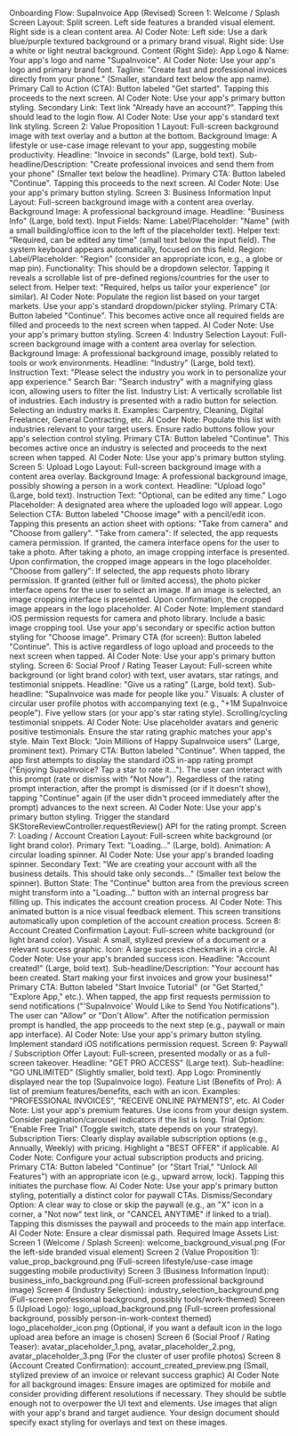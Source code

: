 Onboarding Flow: SupaInvoice App (Revised)
Screen 1: Welcome / Splash Screen
Layout: Split screen. Left side features a branded visual element. Right side is a clean content area.
AI Coder Note: Left side: Use a dark blue/purple textured background or a primary brand visual. Right side: Use a white or light neutral background.
Content (Right Side):
App Logo & Name: Your app's logo and name "SupaInvoice".
AI Coder Note: Use your app's logo and primary brand font.
Tagline: "Create fast and professional invoices directly from your phone." (Smaller, standard text below the app name).
Primary Call to Action (CTA): Button labeled "Get started". Tapping this proceeds to the next screen.
AI Coder Note: Use your app's primary button styling.
Secondary Link: Text link "Already have an account?". Tapping this should lead to the login flow.
AI Coder Note: Use your app's standard text link styling.
Screen 2: Value Proposition 1
Layout: Full-screen background image with text overlay and a button at the bottom.
Background Image: A lifestyle or use-case image relevant to your app, suggesting mobile productivity.
Headline: "Invoice in seconds" (Large, bold text).
Sub-headline/Description: "Create professional invoices and send them from your phone" (Smaller text below the headline).
Primary CTA: Button labeled "Continue". Tapping this proceeds to the next screen.
AI Coder Note: Use your app's primary button styling.
Screen 3: Business Information Input
Layout: Full-screen background image with a content area overlay.
Background Image: A professional background image.
Headline: "Business Info" (Large, bold text).
Input Fields:
Name:
Label/Placeholder: "Name" (with a small building/office icon to the left of the placeholder text).
Helper text: "Required, can be edited any time" (small text below the input field).
The system keyboard appears automatically, focused on this field.
Region:
Label/Placeholder: "Region" (consider an appropriate icon, e.g., a globe or map pin).
Functionality: This should be a dropdown selector. Tapping it reveals a scrollable list of pre-defined regions/countries for the user to select from.
Helper text: "Required, helps us tailor your experience" (or similar).
AI Coder Note: Populate the region list based on your target markets. Use your app's standard dropdown/picker styling.
Primary CTA: Button labeled "Continue". This becomes active once all required fields are filled and proceeds to the next screen when tapped.
AI Coder Note: Use your app's primary button styling.
Screen 4: Industry Selection
Layout: Full-screen background image with a content area overlay for selection.
Background Image: A professional background image, possibly related to tools or work environments.
Headline: "Industry" (Large, bold text).
Instruction Text: "Please select the industry you work in to personalize your app experience."
Search Bar: "Search industry" with a magnifying glass icon, allowing users to filter the list.
Industry List: A vertically scrollable list of industries. Each industry is presented with a radio button for selection. Selecting an industry marks it.
Examples: Carpentry, Cleaning, Digital Freelancer, General Contracting, etc.
AI Coder Note: Populate this list with industries relevant to your target users. Ensure radio buttons follow your app's selection control styling.
Primary CTA: Button labeled "Continue". This becomes active once an industry is selected and proceeds to the next screen when tapped.
AI Coder Note: Use your app's primary button styling.
Screen 5: Upload Logo
Layout: Full-screen background image with a content area overlay.
Background Image: A professional background image, possibly showing a person in a work context.
Headline: "Upload logo" (Large, bold text).
Instruction Text: "Optional, can be edited any time."
Logo Placeholder: A designated area where the uploaded logo will appear.
Logo Selection CTA: Button labeled "Choose image" with a pencil/edit icon.
Tapping this presents an action sheet with options: "Take from camera" and "Choose from gallery".
"Take from camera": If selected, the app requests camera permission. If granted, the camera interface opens for the user to take a photo. After taking a photo, an image cropping interface is presented. Upon confirmation, the cropped image appears in the logo placeholder.
"Choose from gallery": If selected, the app requests photo library permission. If granted (either full or limited access), the photo picker interface opens for the user to select an image. If an image is selected, an image cropping interface is presented. Upon confirmation, the cropped image appears in the logo placeholder.
AI Coder Note: Implement standard iOS permission requests for camera and photo library. Include a basic image cropping tool. Use your app's secondary or specific action button styling for "Choose image".
Primary CTA (for screen): Button labeled "Continue". This is active regardless of logo upload and proceeds to the next screen when tapped.
AI Coder Note: Use your app's primary button styling.
Screen 6: Social Proof / Rating Teaser
Layout: Full-screen white background (or light brand color) with text, user avatars, star ratings, and testimonial snippets.
Headline: "Give us a rating" (Large, bold text).
Sub-headline: "SupaInvoice was made for people like you."
Visuals:
A cluster of circular user profile photos with accompanying text (e.g., "+1M SupaInvoice people").
Five yellow stars (or your app's star rating style).
Scrolling/cycling testimonial snippets.
AI Coder Note: Use placeholder avatars and generic positive testimonials. Ensure the star rating graphic matches your app's style.
Main Text Block: "Join Millions of Happy SupaInvoice users" (Large, prominent text).
Primary CTA: Button labeled "Continue".
When tapped, the app first attempts to display the standard iOS in-app rating prompt ("Enjoying SupaInvoice? Tap a star to rate it..."). The user can interact with this prompt (rate or dismiss with "Not Now").
Regardless of the rating prompt interaction, after the prompt is dismissed (or if it doesn't show), tapping "Continue" again (if the user didn't proceed immediately after the prompt) advances to the next screen.
AI Coder Note: Use your app's primary button styling. Trigger the standard SKStoreReviewController.requestReview() API for the rating prompt.
Screen 7: Loading / Account Creation
Layout: Full-screen white background (or light brand color).
Primary Text: "Loading..." (Large, bold).
Animation: A circular loading spinner.
AI Coder Note: Use your app's branded loading spinner.
Secondary Text: "We are creating your account with all the business details. This should take only seconds..." (Smaller text below the spinner).
Button State: The "Continue" button area from the previous screen might transform into a "Loading..." button with an internal progress bar filling up. This indicates the account creation process.
AI Coder Note: This animated button is a nice visual feedback element.
This screen transitions automatically upon completion of the account creation process.
Screen 8: Account Created Confirmation
Layout: Full-screen white background (or light brand color).
Visual: A small, stylized preview of a document or a relevant success graphic.
Icon: A large success checkmark in a circle.
AI Coder Note: Use your app's branded success icon.
Headline: "Account created!" (Large, bold text).
Sub-headline/Description: "Your account has been created. Start making your first invoices and grow your business!"
Primary CTA: Button labeled "Start Invoice Tutorial" (or "Get Started," "Explore App," etc.).
When tapped, the app first requests permission to send notifications ("'SupaInvoice' Would Like to Send You Notifications"). The user can "Allow" or "Don't Allow".
After the notification permission prompt is handled, the app proceeds to the next step (e.g., paywall or main app interface).
AI Coder Note: Use your app's primary button styling. Implement standard iOS notifications permission request.
Screen 9: Paywall / Subscription Offer
Layout: Full-screen, presented modally or as a full-screen takeover.
Headline: "GET PRO ACCESS" (Large text).
Sub-headline: "GO UNLIMITED" (Slightly smaller, bold text).
App Logo: Prominently displayed near the top (SupaInvoice logo).
Feature List (Benefits of Pro): A list of premium features/benefits, each with an icon.
Examples: "PROFESSIONAL INVOICES", "RECEIVE ONLINE PAYMENTS", etc.
AI Coder Note: List your app's premium features. Use icons from your design system. Consider pagination/carousel indicators if the list is long.
Trial Option: "Enable Free Trial" (Toggle switch, state depends on your strategy).
Subscription Tiers: Clearly display available subscription options (e.g., Annually, Weekly) with pricing. Highlight a "BEST OFFER" if applicable.
AI Coder Note: Configure your actual subscription products and pricing.
Primary CTA: Button labeled "Continue" (or "Start Trial," "Unlock All Features") with an appropriate icon (e.g., upward arrow, lock). Tapping this initiates the purchase flow.
AI Coder Note: Use your app's primary button styling, potentially a distinct color for paywall CTAs.
Dismiss/Secondary Option: A clear way to close or skip the paywall (e.g., an "X" icon in a corner, a "Not now" text link, or "CANCEL ANYTIME" if linked to a trial). Tapping this dismisses the paywall and proceeds to the main app interface.
AI Coder Note: Ensure a clear dismissal path.
Required Image Assets List:
Screen 1 (Welcome / Splash Screen):
welcome_background_visual.png (For the left-side branded visual element)
Screen 2 (Value Proposition 1):
value_prop_background.png (Full-screen lifestyle/use-case image suggesting mobile productivity)
Screen 3 (Business Information Input):
business_info_background.png (Full-screen professional background image)
Screen 4 (Industry Selection):
industry_selection_background.png (Full-screen professional background, possibly tools/work-themed)
Screen 5 (Upload Logo):
logo_upload_background.png (Full-screen professional background, possibly person-in-work-context themed)
logo_placeholder_icon.png (Optional, if you want a default icon in the logo upload area before an image is chosen)
Screen 6 (Social Proof / Rating Teaser):
avatar_placeholder_1.png, avatar_placeholder_2.png, avatar_placeholder_3.png (For the cluster of user profile photos)
Screen 8 (Account Created Confirmation):
account_created_preview.png (Small, stylized preview of an invoice or relevant success graphic)
AI Coder Note for all background images: Ensure images are optimized for mobile and consider providing different resolutions if necessary. They should be subtle enough not to overpower the UI text and elements. Use images that align with your app's brand and target audience. Your design document should specify exact styling for overlays and text on these images.
